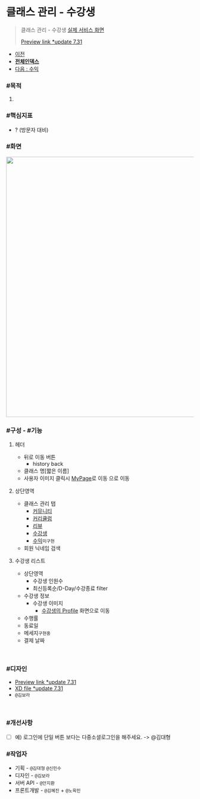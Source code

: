 # 클래스 관리 - 수강생

> 클래스 관리 - 수강생 [실제 서비스 화면](https://www.modooclass.net/class/manager/course/506/attendee)
>
> [Preview link *update 7.31](https://xd.adobe.com/spec/b6c4dc15-dcef-486d-7c67-2bca84036193-c0f5/)   



- [이전](../)      
- [**전체인덱스**](../README.md)     
- [다음 : 수익](../profit/README.md)



### **#목적**

1. 



### #핵심지표

- ? (방문자 대비)

### #화면
<p align="center">
<img src="https://user-images.githubusercontent.com/53498778/62178221-28511180-b383-11e9-8b45-6f6e7d34ede3.png" width="700px" />
</p>

### **#구성 - #기능**

1. 헤더 
     - 뒤로 이동 버튼 
         - history back
     - 클래스 명[짧은 이름]
     - 사용자 이미지 클릭시 [MyPage](../ch2_my_class)로 이동 으로 이동
2. 상단영역
   - 클래스 관리 탭
      - [커뮤니티](../community/README.md)
      - [커리큘럼](../curriculum/README.md)
      - [리뷰](../review/README.md)
      - [수강생](../member/README.md)
      - [수익](../profit/README.md)`미구현`
   - 회원 닉네임 검색
   
3. 수강생 리스트
   - 상단영역
     - 수강생 인원수
     - 최신등록순/D-Day/수강종료 filter
   - 수강생 정보 
     - 수강생 이미지
          - [수강생의 Profile](../../ch2_my_class/friend) 화면으로 이동
    - 수행률
    - 동료일
    - 메세지`구현중`
    - 결제 날짜
<br>

### #디자인

- [Preview link *update 7.31](https://xd.adobe.com/spec/b6c4dc15-dcef-486d-7c67-2bca84036193-c0f5/)   
- [XD file *update 7.31](https://drive.google.com/open?id=1-8UWubOJSFIIOFVFPz-XypPfCwV7PEKt)
- `@김보라`  
  

<br>


### #개선사항

- [ ] 예) 로그인에 단일 버튼 보다는 다중소셜로그인을 해주세요. -> @김대형



### **#작업자**

- 기획 - `@김대형` `@신민수`
- 디자인 - `@김보라`
- 서버 API - `@안지환`
- 프론트개발 - `@김혜진`  + `@노육민`


